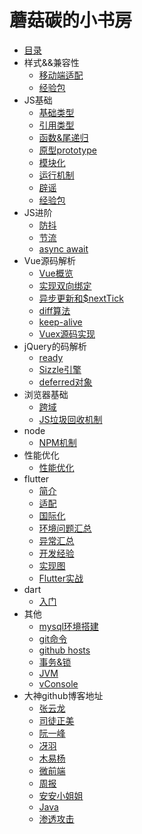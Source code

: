 # 蘑菇碳的小书房

* [目录](README.md)
* 样式&&兼容性
  * [移动端适配](css/LAYOUT.md)
  * [经验包](css/EXPERIENCE.md)
* JS基础
  * [基础类型](javascript/basal_type.md)
  * [引用类型](javascript/object_type.md)
  * [函数&尾递归](javascript/function.md)
  * [原型prototype](javascript/prototype.md)
  * [模块化](javascript/module.md)
  * [运行机制](javascript/event_loop.md)
  * [辟谣](javascript/rumor.md)
  * [经验包](javascript/experience.md)
* JS进阶
  * [防抖](sse/debounce.md)
  * [节流](sse/throttle.md)
  * [async await](javascript/async_await.md)
* Vue源码解析
  * [Vue概览](vue/base.md)
  * [实现双向绑定](vue/proxy.md)
  * [异步更新和$nextTick](vue/next_tick.md)
  * [diff算法](vue/diff.md)
  * [keep-alive](vue/keep_alive.md)
  * [Vuex源码实现](vue/vuex.md)
* jQuery的码解析
  * [ready](jQuery/ready.md)
  * [Sizzle引擎](jQuery/sizzle.md)
  * [deferred对象](jQuery/deferred.md)
* 浏览器基础
  * [跨域](browser/cross_origin.md)
  * [JS垃圾回收机制](browser/garbage_collection.md)
* node
  * [NPM机制](node/NPM.md)
* 性能优化
  * [性能优化](performance/optimization.md)
* flutter
  * [简介](flutter/BRIEF.md)
  * [适配](flutter/PRIMER.md)
  * [国际化](flutter/LOCAL.md)
  * [环境问题汇总](flutter/SCENES.md)
  * [异常汇总](flutter/EXCEPTION.md)
  * [开发经验](flutter/ISSUE.md)
  * [实现图](flutter/IMPLEMENT.md)
  * [Flutter实战](https://github.com/zhongmeizhi/fultter-example-app)
* dart
  * [入门](dart/PRIMER.md)
* 其他
  * [mysql环境搭建](other/MYSQL.md)
  * [git命令](other/GIT.md)
  * [github hosts](other/GITHUB.md)
  * [事务&锁](other/data_base.md)
  * [JVM](other/JVM.md)
  * [vConsole](other/vConsole.md)
* 大神github博客地址
  * [张云龙](https://github.com/fouber/blog)
  * [司徒正美](https://github.com/RubyLouvre/mobileHack)
  * [阮一峰](https://github.com/ruanyf)
  * [冴羽](https://github.com/mqyqingfeng/Blog)
  * [木易杨](https://github.com/yygmind)
  * [微前端](https://github.com/phodal/microfrontends)
  * [周报](https://github.com/Tnfe/TNFE-Weekly)
  * [安安小姐姐](https://github.com/sisterAn/blog)
  * [Java](https://github.com/Snailclimb/JavaGuide)
  * [渗透攻击](https://github.com/Micropoor/Micro8)